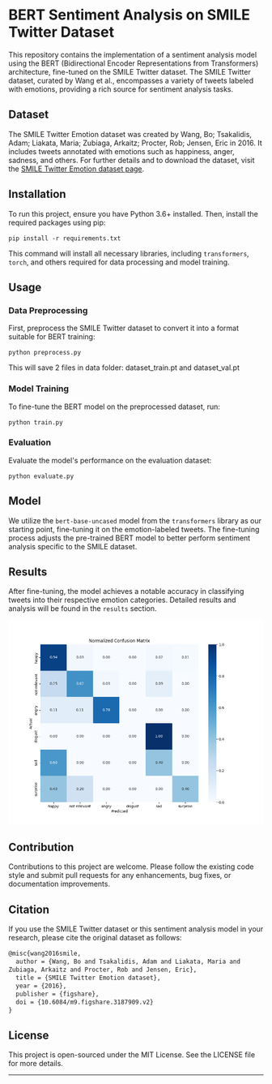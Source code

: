 

# BERT Sentiment Analysis on SMILE Twitter Dataset

This repository contains the implementation of a sentiment analysis model using the BERT (Bidirectional Encoder Representations from Transformers) architecture, fine-tuned on the SMILE Twitter dataset. The SMILE Twitter dataset, curated by Wang et al., encompasses a variety of tweets labeled with emotions, providing a rich source for sentiment analysis tasks.

## Dataset

The SMILE Twitter Emotion dataset was created by Wang, Bo; Tsakalidis, Adam; Liakata, Maria; Zubiaga, Arkaitz; Procter, Rob; Jensen, Eric in 2016. It includes tweets annotated with emotions such as happiness, anger, sadness, and others. For further details and to download the dataset, visit the [SMILE Twitter Emotion dataset page](https://doi.org/10.6084/m9.figshare.3187909.v2).

## Installation

To run this project, ensure you have Python 3.6+ installed. Then, install the required packages using pip:

```
pip install -r requirements.txt
```

This command will install all necessary libraries, including `transformers`, `torch`, and others required for data processing and model training.

## Usage

### Data Preprocessing

First, preprocess the SMILE Twitter dataset to convert it into a format suitable for BERT training:

```
python preprocess.py 
```
This will save 2 files in data folder:   dataset_train.pt and dataset_val.pt

### Model Training

To fine-tune the BERT model on the preprocessed dataset, run:

```
python train.py 
```

### Evaluation

Evaluate the model's performance on the evaluation  dataset:

```
python evaluate.py 
```

## Model

We utilize the `bert-base-uncased` model from the `transformers` library as our starting point, fine-tuning it on the emotion-labeled tweets. The fine-tuning process adjusts the pre-trained BERT model to better perform sentiment analysis specific to the SMILE dataset.


## Results

After fine-tuning, the model achieves a notable accuracy in classifying tweets into their respective emotion categories. Detailed results and analysis will be found in the `results` section.


![Confusion Matrix](confusion_matrix.png)


## Contribution

Contributions to this project are welcome. Please follow the existing code style and submit pull requests for any enhancements, bug fixes, or documentation improvements.

## Citation

If you use the SMILE Twitter dataset or this sentiment analysis model in your research, please cite the original dataset as follows:

```
@misc{wang2016smile,
  author = {Wang, Bo and Tsakalidis, Adam and Liakata, Maria and Zubiaga, Arkaitz and Procter, Rob and Jensen, Eric},
  title = {SMILE Twitter Emotion dataset},
  year = {2016},
  publisher = {figshare},
  doi = {10.6084/m9.figshare.3187909.v2}
}
```

## License

This project is open-sourced under the MIT License. See the LICENSE file for more details.

---



